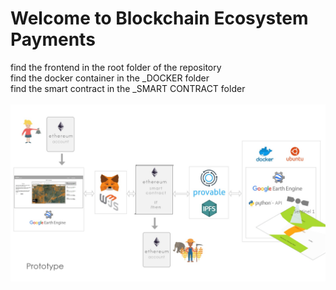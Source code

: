 # Welcome to Blockchain Ecosystem Payments

find the frontend in the root folder of the repository <br>
find the docker container in the  _DOCKER folder <br>
find the smart contract in the _SMART CONTRACT folder <br>
<br>
<img src="overview.jpg">
